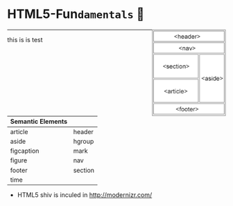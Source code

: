 # HTML5-Fun`damentals` :whale2:
<img align="right" height="200" src="/images/img_sem_elements.gif">

---
this is is test

| Semantic Elements |					| 
| ------------------|------------------ |
| article           | header            |   
| aside             | hgroup            |   
| figcaption        | mark              |     
| figure            | nav               |
| footer            | section           | 
| time              |   				|

- HTML5 shiv is inculed in http://modernizr.com/